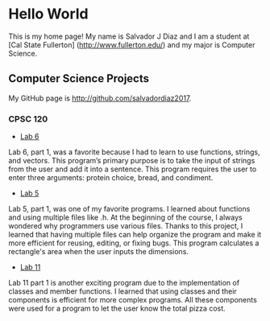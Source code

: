 # Hello World 

This is my home page! My name is Salvador J Diaz and I am a student at [Cal State Fullerton] (http://www.fullerton.edu/) and my major is Computer Science.

## Computer Science Projects 

My GitHub page is http://github.com/salvadordiaz2017.

### CPSC 120

* [Lab 6](https://github.com/cpsc-fall-2023/cpsc-120-lab-06-sal-diaz/blob/main/part-1/sandwich.cc)

Lab 6, part 1, was a favorite because I had to learn to use functions, strings, and vectors. This program’s primary purpose is to take the input of strings from the user and add it into a sentence. This program requires the user to enter three arguments: protein choice, bread, and condiment.

* [Lab 5](https://github.com/cpsc-fall-2023/cpsc-120-lab-05-sal-diaz-dat-nguyen/blob/main/part-1/rectarea.cc)

Lab 5, part 1, was one of my favorite programs. I learned about functions and using multiple files like .h. At the beginning of the course, I always wondered why programmers use various files. Thanks to this project, I learned that having multiple files can help organize the program and make it more efficient for reusing, editing, or fixing bugs. This program calculates a rectangle's area when the user inputs the dimensions. 

* [Lab 11](https://github.com/cpsc-fall-2023/cpsc-120-lab-11-sal-d/tree/main/part-1)

Lab 11 part 1 is another exciting program due to the implementation of classes and member functions. I learned that using classes and their components is efficient for more complex programs. All these components were used for a program to let the user know the total pizza cost.